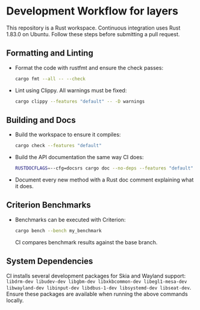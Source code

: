 # Development Workflow for layers

This repository is a Rust workspace. Continuous integration uses Rust 1.83.0 on Ubuntu.
Follow these steps before submitting a pull request.

## Formatting and Linting
- Format the code with rustfmt and ensure the check passes:
  ```bash
  cargo fmt --all -- --check
  ```
- Lint using Clippy. All warnings must be fixed:
  ```bash
  cargo clippy --features "default" -- -D warnings
  ```

## Building and Docs
- Build the workspace to ensure it compiles:
  ```bash
  cargo check --features "default"
  ```
- Build the API documentation the same way CI does:
  ```bash
  RUSTDOCFLAGS=--cfg=docsrs cargo doc --no-deps --features "default" -p lay-rs
  ```
- Document every new method with a Rust doc comment explaining what it does.

## Criterion Benchmarks
- Benchmarks can be executed with Criterion:
  ```bash
  cargo bench --bench my_benchmark
  ```
  CI compares benchmark results against the base branch.

## System Dependencies
CI installs several development packages for Skia and Wayland support:
`libdrm-dev libudev-dev libgbm-dev libxkbcommon-dev libegl1-mesa-dev libwayland-dev libinput-dev libdbus-1-dev libsystemd-dev libseat-dev`.
Ensure these packages are available when running the above commands locally.

